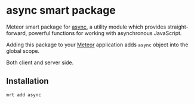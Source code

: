 async smart package
===================

Meteor smart package for [async](https://github.com/caolan/async), a utility
module which provides straight-forward, powerful functions for working with
asynchronous JavaScript.

Adding this package to your [Meteor](http://www.meteor.com/) application adds
`async` object into the global scope.

Both client and server side.

Installation
------------

```
mrt add async
```
